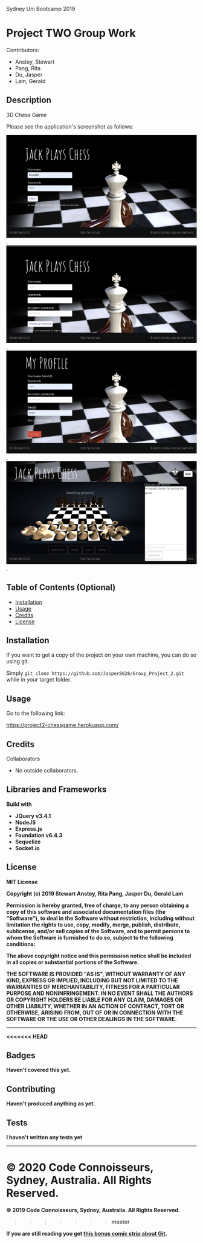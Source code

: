 Sydney Uni Bootcamp 2019

# Project TWO Group Work 

Contributors:

- Anstey, Stewart
- Pang, Rita
- Du, Jasper
- Lam, Gerald

## Description

3D Chess Game

Please see the application's screenshot as follows:

![screenshot](public/images/screenshots/login.png).
![screenshot](public/images/screenshots/registration.png).
![screenshot](public/images/screenshots/profile.png).
![screenshot](public/images/screenshots/chat&chess.png).

## Table of Contents (Optional)

- [Installation](#installation)
- [Usage](#usage)
- [Credits](#credits)
- [License](#license)

## Installation

If you want to get a copy of the project on your own machine, you can do so using git.

Simply `git clone https://github.com/Jasper8628/Group_Project_2.git` while in your target folder.

## Usage

Go to the following link: 

https://project2-chessgame.herokuapp.com/

## Credits

Collaborators

- No outside collaborators.

## Libraries and Frameworks

<b>Build with<b>

- JQuery v3.4.1
- NodeJS
- Express.js
- Foundation v6.4.3
- Sequelize
- Socket.io

## License

MIT License

Copyright (c) 2019 Stewart Anstey, Rita Pang, Jasper Du, Gerald Lam

Permission is hereby granted, free of charge, to any person obtaining a copy
of this software and associated documentation files (the "Software"), to deal
in the Software without restriction, including without limitation the rights
to use, copy, modify, merge, publish, distribute, sublicense, and/or sell
copies of the Software, and to permit persons to whom the Software is
furnished to do so, subject to the following conditions:

The above copyright notice and this permission notice shall be included in all
copies or substantial portions of the Software.

THE SOFTWARE IS PROVIDED "AS IS", WITHOUT WARRANTY OF ANY KIND, EXPRESS OR
IMPLIED, INCLUDING BUT NOT LIMITED TO THE WARRANTIES OF MERCHANTABILITY,
FITNESS FOR A PARTICULAR PURPOSE AND NONINFRINGEMENT. IN NO EVENT SHALL THE
AUTHORS OR COPYRIGHT HOLDERS BE LIABLE FOR ANY CLAIM, DAMAGES OR OTHER
LIABILITY, WHETHER IN AN ACTION OF CONTRACT, TORT OR OTHERWISE, ARISING FROM,
OUT OF OR IN CONNECTION WITH THE SOFTWARE OR THE USE OR OTHER DEALINGS IN THE
SOFTWARE.

---

<<<<<<< HEAD
## Badges

Haven't covered this yet.

## Contributing

Haven't produced anything as yet.

## Tests

I haven't written any tests yet

---

© 2020 Code Connoisseurs, Sydney, Australia. All Rights Reserved.
=======
© 2019 Code Connoisseurs, Sydney, Australia. All Rights Reserved.
>>>>>>> master

If you are still reading you get [this bonus comic strip about Git](https://xkcd.com/1597/).
